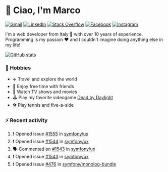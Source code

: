 # 👋 Ciao, I'm Marco

[![Gmail](https://img.shields.io/badge/Gmail-%23BB001B?style=flat-square&logo=gmail&logoColor=white)](mailto:gremo1982@gmail.com)
[![LinkedIn](https://img.shields.io/badge/LinkedIn-%230e76a8?style=flat-square&logo=linkedin)](https://www.linkedin.com/in/marco-polichetti)
[![Stack Overflow](https://img.shields.io/stackexchange/stackoverflow/r/220180?style=flat&logo=stackoverflow&label=Stack%20Overflow&color=%23F47F24)](https://stackoverflow.com/users/220180)
[![Facebook](https://img.shields.io/badge/-Facebook-%234267B2?style=flat-square&logo=facebook&logoColor=white)](https://www.facebook.com/marco.poliketti)
[![Instagram](https://img.shields.io/badge/-Instagram-%23C13584?style=flat-square&logo=instagram&logoColor=white)](https://www.instagram.com/marco.gremo)

I'm a web developer from Italy 🍕 with over 10 years of experience. Programming is my passion ❤️ and I couldn't imagine doing anything else in my life!

[![GitHub stats](https://github-readme-stats.vercel.app/api?username=gremo&show_icons=true&rank_icon=github&theme=transparent)](https://github.com/anuraghazra/github-readme-stats)

### 📅 Hobbies

- ✈️ Travel and explore the world
- 🍻 Enjoy free time with friends
- 🎥 Watch TV shows and movies
- 🕹️ Play my favorite videogame [Dead by Daylight](https://deadbydaylight.com)
- ⚽ Play tennis and five-a-side

### ⚡ Recent activity

<!--START_SECTION:activity-->
1. ❗ Opened issue [#1555](https://github.com/symfony/ux/issues/1555) in [symfony/ux](https://github.com/symfony/ux)
2. ❗ Opened issue [#1544](https://github.com/symfony/ux/issues/1544) in [symfony/ux](https://github.com/symfony/ux)
3. 🗣 Commented on [#1543](https://github.com/symfony/ux/issues/1543#issuecomment-1961602585) in [symfony/ux](https://github.com/symfony/ux)
4. ❗ Opened issue [#1543](https://github.com/symfony/ux/issues/1543) in [symfony/ux](https://github.com/symfony/ux)
5. ❗ Opened issue [#476](https://github.com/symfony/monolog-bundle/issues/476) in [symfony/monolog-bundle](https://github.com/symfony/monolog-bundle)
<!--END_SECTION:activity-->
